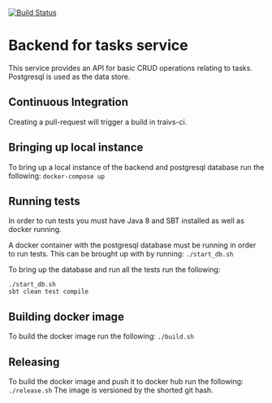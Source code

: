 [![Build Status](https://travis-ci.com/ryandkb8/tasks-backend.svg?branch=master)](https://travis-ci.com/ryandkb8/tasks-backend)

# Backend for tasks service

This service provides an API for basic CRUD operations relating to tasks. Postgresql is used as the data store.

## Continuous Integration 
Creating a pull-request will trigger a build in traivs-ci.

## Bringing up local instance
To bring up a local instance of the backend and postgresql database run the following:  `docker-compose up`

## Running tests
In order to run tests you must have Java 8 and SBT installed as well as docker running.

A docker container with the postgresql database must be running in order to run tests. This can be brought up with by running: `./start_db.sh`

To bring up the database and run all the tests run the following:
```
./start_db.sh
sbt clean test compile
```

## Building docker image
To build the docker image run the following: `./build.sh`


## Releasing
To build the docker image and push it to docker hub run the following: `./release.sh`
The image is versioned by the shorted git hash.
